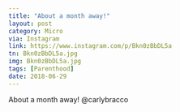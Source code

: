 ```yaml
---
title: "About a month away!"
layout: post
category: Micro
via: Instagram
link: https://www.instagram.com/p/Bkn0zBbDL5a
tn: Bkn0zBbDL5a.jpg
img: Bkn0zBbDL5a.jpg
tags: [Parenthood]
date: 2018-06-29
---
```

About a month away! 
@carlybracco